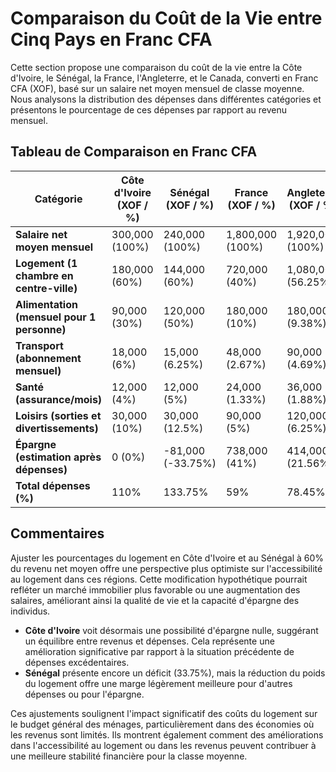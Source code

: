 # Comparaison du Coût de la Vie entre Cinq Pays en Franc CFA

Cette section propose une comparaison du coût de la vie entre la Côte d'Ivoire, le Sénégal, la France, l'Angleterre, et le Canada, converti en Franc CFA (XOF), basé sur un salaire net moyen mensuel de classe moyenne. Nous analysons la distribution des dépenses dans différentes catégories et présentons le pourcentage de ces dépenses par rapport au revenu mensuel.

## Tableau de Comparaison en Franc CFA

| Catégorie | Côte d'Ivoire (XOF / %) | Sénégal (XOF / %) | France (XOF / %) | Angleterre (XOF / %) | Canada (XOF / %) |
|-----------|-------------------------|-------------------|------------------|----------------------|------------------|
| **Salaire net moyen mensuel** | 300,000 (100%) | 240,000 (100%) | 1,800,000 (100%) | 1,920,000 (100%) | 1,680,000 (100%) |
| **Logement (1 chambre en centre-ville)** | 180,000 (60%) | 144,000 (60%) | 720,000 (40%) | 1,080,000 (56.25%) | 900,000 (53.57%) |
| **Alimentation (mensuel pour 1 personne)** | 90,000 (30%) | 120,000 (50%) | 180,000 (10%) | 180,000 (9.38%) | 150,000 (8.93%) |
| **Transport (abonnement mensuel)** | 18,000 (6%) | 15,000 (6.25%) | 48,000 (2.67%) | 90,000 (4.69%) | 60,000 (3.57%) |
| **Santé (assurance/mois)** | 12,000 (4%) | 12,000 (5%) | 24,000 (1.33%) | 36,000 (1.88%) | 30,000 (1.79%) |
| **Loisirs (sorties et divertissements)** | 30,000 (10%) | 30,000 (12.5%) | 90,000 (5%) | 120,000 (6.25%) | 90,000 (5.36%) |
| **Épargne (estimation après dépenses)** | 0 (0%) | -81,000 (-33.75%) | 738,000 (41%) | 414,000 (21.56%) | 390,000 (23.21%) |
| **Total dépenses (%)** | 110% | 133.75% | 59% | 78.45% | 73.22% |

## Commentaires

Ajuster les pourcentages du logement en Côte d'Ivoire et au Sénégal à 60% du revenu net moyen offre une perspective plus optimiste sur l'accessibilité au logement dans ces régions. Cette modification hypothétique pourrait refléter un marché immobilier plus favorable ou une augmentation des salaires, améliorant ainsi la qualité de vie et la capacité d'épargne des individus.

- **Côte d'Ivoire** voit désormais une possibilité d'épargne nulle, suggérant un équilibre entre revenus et dépenses. Cela représente une amélioration significative par rapport à la situation précédente de dépenses excédentaires.
- **Sénégal** présente encore un déficit (33.75%), mais la réduction du poids du logement offre une marge légèrement meilleure pour d'autres dépenses ou pour l'épargne.

Ces ajustements soulignent l'impact significatif des coûts du logement sur le budget général des ménages, particulièrement dans des économies où les revenus sont limités. Ils montrent également comment des améliorations dans l'accessibilité au logement ou dans les revenus peuvent contribuer à une meilleure stabilité financière pour la classe moyenne.
